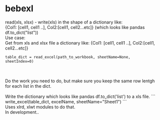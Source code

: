 # bebexl
read(xls, xlsx) - write(xls) in the shape of a dictionary like:<br/>
{Col1: [cell1, cell1 ..], Col2:[cell1, cell2...etc]} (which looks like pandas df.to_dict("list")) 
<br/>
Use case:
<br/>
Get from xls and xlsx file a dictionary like: {Col1: [cell1, cell1 ..], Col2:[cell1, cell2...etc]}
```
table_dict = read_excel(path_to_workbook, sheetName=None, sheetIndex=0)

```
<br/>
<br/>
Do the work you need to do, but make sure you keep the same row lentgh for each list in the dict.
<br/>
<br/>
Write the dictionary which looks like pandas df.to_dict('list') to a xls file.
```
write_excel(table_dict, excelName, sheetName="Sheet1")
```
<br/>
Uses xlrd, xlwt modules to do that. 
<br/>
In development..
